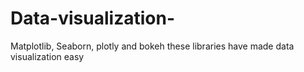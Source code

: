 # Data-visualization-
Matplotlib, Seaborn, plotly and bokeh these libraries have made data visualization easy
